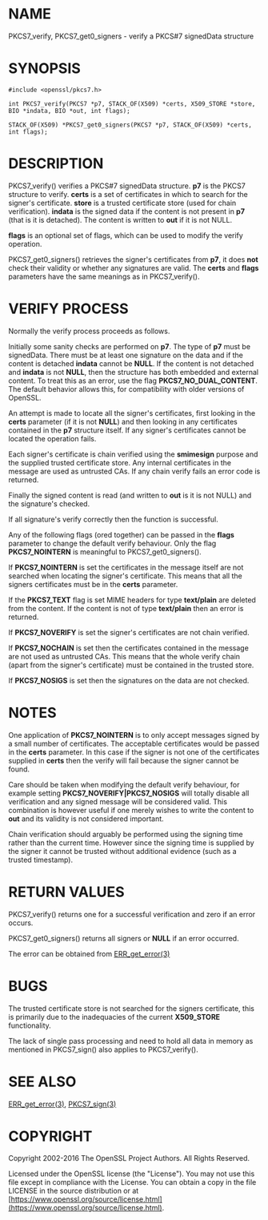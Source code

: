 # NAME

PKCS7\_verify, PKCS7\_get0\_signers - verify a PKCS#7 signedData structure

# SYNOPSIS

    #include <openssl/pkcs7.h>

    int PKCS7_verify(PKCS7 *p7, STACK_OF(X509) *certs, X509_STORE *store, BIO *indata, BIO *out, int flags);

    STACK_OF(X509) *PKCS7_get0_signers(PKCS7 *p7, STACK_OF(X509) *certs, int flags);

# DESCRIPTION

PKCS7\_verify() verifies a PKCS#7 signedData structure. **p7** is the PKCS7
structure to verify. **certs** is a set of certificates in which to search for
the signer's certificate. **store** is a trusted certificate store (used for
chain verification). **indata** is the signed data if the content is not
present in **p7** (that is it is detached). The content is written to **out**
if it is not NULL.

**flags** is an optional set of flags, which can be used to modify the verify
operation.

PKCS7\_get0\_signers() retrieves the signer's certificates from **p7**, it does
**not** check their validity or whether any signatures are valid. The **certs**
and **flags** parameters have the same meanings as in PKCS7\_verify().

# VERIFY PROCESS

Normally the verify process proceeds as follows.

Initially some sanity checks are performed on **p7**. The type of **p7** must
be signedData. There must be at least one signature on the data and if
the content is detached **indata** cannot be **NULL**.  If the content is
not detached and **indata** is not **NULL**, then the structure has both
embedded and external content. To treat this as an error, use the flag
**PKCS7\_NO\_DUAL\_CONTENT**.
The default behavior allows this, for compatibility with older
versions of OpenSSL.

An attempt is made to locate all the signer's certificates, first looking in
the **certs** parameter (if it is not **NULL**) and then looking in any certificates
contained in the **p7** structure itself. If any signer's certificates cannot be
located the operation fails.

Each signer's certificate is chain verified using the **smimesign** purpose and
the supplied trusted certificate store. Any internal certificates in the message
are used as untrusted CAs. If any chain verify fails an error code is returned.

Finally the signed content is read (and written to **out** is it is not NULL) and
the signature's checked.

If all signature's verify correctly then the function is successful.

Any of the following flags (ored together) can be passed in the **flags** parameter
to change the default verify behaviour. Only the flag **PKCS7\_NOINTERN** is
meaningful to PKCS7\_get0\_signers().

If **PKCS7\_NOINTERN** is set the certificates in the message itself are not
searched when locating the signer's certificate. This means that all the signers
certificates must be in the **certs** parameter.

If the **PKCS7\_TEXT** flag is set MIME headers for type **text/plain** are deleted
from the content. If the content is not of type **text/plain** then an error is
returned.

If **PKCS7\_NOVERIFY** is set the signer's certificates are not chain verified.

If **PKCS7\_NOCHAIN** is set then the certificates contained in the message are
not used as untrusted CAs. This means that the whole verify chain (apart from
the signer's certificate) must be contained in the trusted store.

If **PKCS7\_NOSIGS** is set then the signatures on the data are not checked.

# NOTES

One application of **PKCS7\_NOINTERN** is to only accept messages signed by
a small number of certificates. The acceptable certificates would be passed
in the **certs** parameter. In this case if the signer is not one of the
certificates supplied in **certs** then the verify will fail because the
signer cannot be found.

Care should be taken when modifying the default verify behaviour, for example
setting **PKCS7\_NOVERIFY|PKCS7\_NOSIGS** will totally disable all verification
and any signed message will be considered valid. This combination is however
useful if one merely wishes to write the content to **out** and its validity
is not considered important.

Chain verification should arguably be performed  using the signing time rather
than the current time. However since the signing time is supplied by the
signer it cannot be trusted without additional evidence (such as a trusted
timestamp).

# RETURN VALUES

PKCS7\_verify() returns one for a successful verification and zero
if an error occurs.

PKCS7\_get0\_signers() returns all signers or **NULL** if an error occurred.

The error can be obtained from [ERR\_get\_error(3)](http://man.he.net/man3/ERR_get_error)

# BUGS

The trusted certificate store is not searched for the signers certificate,
this is primarily due to the inadequacies of the current **X509\_STORE**
functionality.

The lack of single pass processing and need to hold all data in memory as
mentioned in PKCS7\_sign() also applies to PKCS7\_verify().

# SEE ALSO

[ERR\_get\_error(3)](http://man.he.net/man3/ERR_get_error), [PKCS7\_sign(3)](http://man.he.net/man3/PKCS7_sign)

# COPYRIGHT

Copyright 2002-2016 The OpenSSL Project Authors. All Rights Reserved.

Licensed under the OpenSSL license (the "License").  You may not use
this file except in compliance with the License.  You can obtain a copy
in the file LICENSE in the source distribution or at
[https://www.openssl.org/source/license.html](https://www.openssl.org/source/license.html).
